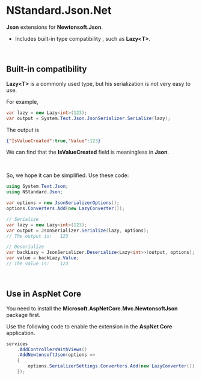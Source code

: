 # NStandard.Json.Net

**Json** extensions for **Newtonsoft.Json**.

- Includes built-in type compatibility , such as **Lazy\<T\>**.


<br/>

## Built-in compatibility

**Lazy\<T\>** is a commonly used type, but his serialization is not very easy to use.

For example,

```csharp
var lazy = new Lazy<int>(123);
var output = System.Text.Json.JsonSerializer.Serialize(lazy);
```

The output is

```json
{"IsValueCreated":true,"Value":123}
```

We can find that the **IsValueCreated** field is meaningless in **Json**.

<br/>

So, we hope it can be simplified. Use these code:

```csharp
using System.Text.Json;
using NStandard.Json;
```

```csharp
var options = new JsonSerializerOptions();
options.Converters.Add(new LazyConverter());

// Serialize
var lazy = new Lazy<int>(123);
var output = JsonSerializer.Serialize(lazy, options);
// The output is:   123

// Deserialize
var backLazy = JsonSerializer.Deserialize<Lazy<int>>(output, options);
var value = backLazy.Value;
// The value is:    123
```

<br/>

## Use in AspNet Core

You need to install the **Microsoft.AspNetCore.Mvc.NewtonsoftJson** package first.

Use the following code to enable the extension in the **AspNet Core** application.

```csharp
services
	.AddControllersWithViews()
    .AddNewtonsoftJson(options =>
    {
        options.SerializerSettings.Converters.Add(new LazyConverter());
    });
```

<br/>

